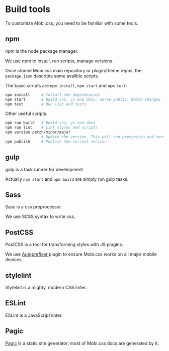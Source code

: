 # Build tools

To customize Mobi.css, you need to be familiar with some tools.

## npm

npm is the node package manager.

We use npm to install, run scripts, manage versions.

Once cloned Mobi.css main repository or plugin/theme repos, the `package.json` descripts some avalible scripts.

The basic scripts are `npm install`, `npm start` and `npm test`:

```bash
npm install     # Install the dependencies
npm start       # Build css, js and docs. Serve public. Watch changes
npm test        # Run lint and tests
```

Other useful scripts:

```bash
npm run build   # Build css, js and docs
npm run lint    # Lint styles and scripts
npm version patch/minor/major
                # Update the version. This will run preversion and version scripts
npm publish     # Publish the current version
```

## gulp

gulp is a task runner for development.

Actually `npm start` and `npm build` are simply run gulp tasks.

## Sass

Sass is a css preprocessor.

We use SCSS syntax to write css.

## PostCSS

PostCSS is a tool for transforming styles with JS plugins.

We use [Autoprefixer]((https://github.com/postcss/autoprefixer)) plugin to ensure Mobi.css works on all major mobile devices.

## stylelint

Stylelint is a mighty, modern CSS linter.

## ESLint

ESLint is a JavaScript linter.

## Pagic

[Pagic](https://github.com/xcatliu/pagic) is a static site generator, most of Mobi.css docs are generated by it.
